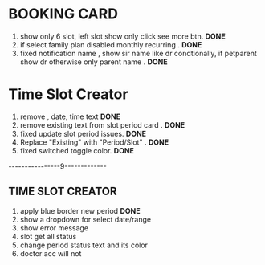 # BOOKING CARD

1.  show only 6 slot, left slot show only click see more btn. **DONE**
2.  if select family plan disabled monthly recurring . **DONE**
3.  fixed notification name , show sir name like dr condtionally, if petparent show dr otherwise only parent name . **DONE**

# Time Slot Creator

1. remove , date, time text **DONE**
2. remove existing text from slot period card . **DONE**
3. fixed update slot period issues. **DONE**
4. Replace "Existing" with "Period/Slot" . **DONE**
5. fixed switched toggle color. **DONE**

----------------9-------------

## TIME SLOT CREATOR

1. apply blue border new period **DONE**
2. show a dropdown for select date/range
3. show error message
4. slot get all status
5. change period status text and its color
6. doctor acc will not

